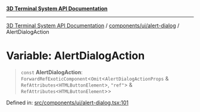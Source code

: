 [**3D Terminal System API Documentation**](../../../../README.md)

***

[3D Terminal System API Documentation](../../../../README.md) / [components/ui/alert-dialog](../README.md) / AlertDialogAction

# Variable: AlertDialogAction

> `const` **AlertDialogAction**: `ForwardRefExoticComponent`\<`Omit`\<`AlertDialogActionProps` & `RefAttributes`\<`HTMLButtonElement`\>, `"ref"`\> & `RefAttributes`\<`HTMLButtonElement`\>\>

Defined in: [src/components/ui/alert-dialog.tsx:101](https://github.com/Dicommunitas/ThreeJS_Terminal_3D/blob/7fd8b10cda6dfa2ead7725805530e34c65402bbf/src/components/ui/alert-dialog.tsx#L101)
